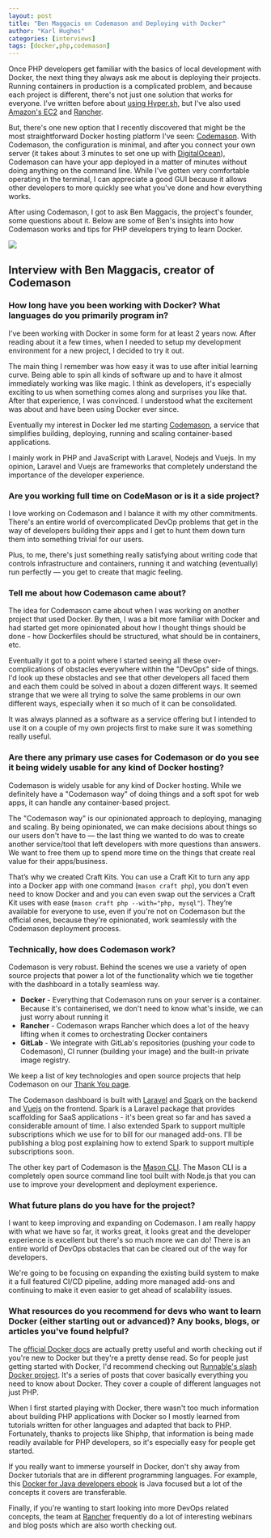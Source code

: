 ```yaml
---
layout: post
title: "Ben Maggacis on Codemason and Deploying with Docker"
author: "Karl Hughes"
categories: [interviews]
tags: [docker,php,codemason]
---
```


Once PHP developers get familiar with the basics of local development with Docker, the next thing they always ask me about is deploying their projects. Running containers in production is a complicated problem, and because each project is different, there's not just one solution that works for everyone. I've written before about [using Hyper.sh](https://www.shiphp.com/blog/2017/deploying-php-hyper-sh), but I've also used [Amazon's EC2](https://aws.amazon.com/ecs/) and [Rancher](http://rancher.com/).

But, there's one new option that I recently discovered that might be the most straightforward Docker hosting platform I've seen: [Codemason](https://codemason.io/). With Codemason, the configuration is minimal, and after you connect your own server (it takes about 3 minutes to set one up with [DigitalOcean](https://m.do.co/c/888fefc32a01)), Codemason can have your app deployed in a matter of minutes without doing anything on the command line. While I've gotten very comfortable operating in the terminal, I can appreciate a good GUI because it allows other developers to more quickly see what you've done and how everything works.

After using Codemason, I got to ask Ben Maggacis, the project's founder, some questions about it. Below are some of Ben's insights into how Codemason works and tips for PHP developers trying to learn Docker.

![](https://i.imgur.com/IEAbbFm.png)

## Interview with Ben Maggacis, creator of Codemason

### How long have you been working with Docker? What languages do you primarily program in?

I've been working with Docker in some form for at least 2 years now. After reading about it a few times, when I needed to setup my development environment for a new project, I decided to try it out.

The main thing I remember was how easy it was to use after initial learning curve. Being able to spin all kinds of software up and to have it almost immediately working was like magic. I think as developers, it's especially exciting to us when something comes along and surprises you like that. After that experience, I was convinced. I understood what the excitement was about and have been using Docker ever since. 

Eventually my interest in Docker led me starting [Codemason](https://codemason.io/), a service that simplifies building, deploying, running and scaling container-based applications. 

I mainly work in PHP and JavaScript with Laravel, Nodejs and Vuejs. In my opinion, Laravel and Vuejs are frameworks that completely understand the importance of the developer experience.

### Are you working full time on CodeMason or is it a side project?

I love working on Codemason and I balance it with my other commitments. There's an entire world of overcomplicated DevOp problems that get in the way of developers building their apps and I get to hunt them down turn them into something trivial for our users.

Plus, to me, there's just something really satisfying about writing code that controls infrastructure and containers, running it and watching (eventually) run perfectly — you get to create that magic feeling.

### Tell me about how Codemason came about?

The idea for Codemason came about when I was working on another project that used Docker. By then, I was a bit more familiar with Docker and had started get more opinionated about how I thought things should be done - how Dockerfiles should be structured, what should be in containers, etc.

Eventually it got to a point where I started seeing all these over-complications of obstacles everywhere within the  "DevOps" side of things. I'd look up these obstacles and see that other developers all faced them and each them could be solved in about a dozen different ways. It seemed strange that we were all trying to solve the same problems in our own different ways, especially when it so much of it can be consolidated.

It was always planned as a software as a service offering but I intended to use it on a couple of my own projects first to make sure it was something really useful.

### Are there any primary use cases for Codemason or do you see it being widely usable for any kind of Docker hosting?

Codemason is widely usable for any kind of Docker hosting. While we definitely have a "Codemason way" of doing things and a soft spot for web apps, it can handle any container-based project.

The "Codemason way" is our opinionated approach to deploying, managing and scaling. By being opinionated, we can make decisions about things so our users don't have to — the last thing we wanted to do was to create another service/tool that left developers with more questions than answers. We want to free them up to spend more time on the things that create real value for their apps/business. 

That’s why we created Craft Kits. You can use a Craft Kit to turn any app into a Docker app with one command (`mason craft php`), you don't even need to know Docker and and you can even swap out the services a Craft Kit uses with ease (`mason craft php --with="php, mysql"`). They’re available for everyone to use, even if you're not on Codemason but the official ones, because they're opinionated, work seamlessly with the Codemason deployment process.

### Technically, how does Codemason work?

Codemason is very robust. Behind the scenes we use a variety of open source projects that power a lot of the functionality which we tie together with the dashboard in a totally seamless way.

- **Docker** - Everything that Codemason runs on your server is a container. Because it's containerised, we don't need to know what's inside, we can just worry about running it
- **Rancher** - Codemason wraps Rancher which does a lot of the heavy lifting when it comes to orchestrating Docker containers 
- **GitLab** - We integrate with GitLab's repositories (pushing your code to Codemason), CI runner (building your image) and the built-in private image registry.

We keep a list of key technologies and open source projects that help Codemason on our [Thank You page](https://codemason.io/thanks).

The Codemason dashboard is built with [Laravel](https://laravel.com/) and [Spark](https://spark.laravel.com/) on the backend and [Vuejs](https://vuejs.org/) on the frontend. Spark is a Laravel package that provides scaffolding for SaaS applications - it's been great so far and has saved a considerable amount of time. I also extended Spark to support multiple subscriptions which we use for to bill for our managed add-ons. I'll be publishing a blog post explaining how to extend Spark to support multiple subscriptions soon.

The other key part of Codemason is the [Mason CLI](https://codemason.io/docs/master/creating-apps). The Mason CLI is a completely open source command line tool built with Node.js that you can use to improve your development and deployment experience.

### What future plans do you have for the project?

I want to keep improving and expanding on Codemason. I am really happy with what we have so far, it works great, it looks great and the developer experience is excellent but there's so much more we can do! There is an entire world of DevOps obstacles that can be cleared out of the way for developers.

We're going to be focusing on expanding the existing build system to make it a full featured CI/CD pipeline, adding more managed add-ons and continuing to make it even easier to get ahead of scalability issues.

### What resources do you recommend for devs who want to learn Docker (either starting out or advanced)? Any books, blogs, or articles you've found helpful?

The [official Docker docs](https://docs.docker.com/get-started/) are actually pretty useful and worth checking out if you're new to Docker but they're a pretty dense read. So for people just getting started with Docker, I'd recommend checking out [Runnable's slash Docker project](https://runnable.com/docker/). It's a series of posts that cover basically everything you need to know about Docker. They cover a couple of different languages not just PHP. 

When I first started playing with Docker, there wasn't too much information about building PHP applications with Docker so I mostly learned from tutorials written for other languages and adapted that back to PHP. Fortunately, thanks to projects like Shiphp, that information is being made readily available for PHP developers, so it's especially easy for people get started.

If you really want to immerse yourself in Docker, don't shy away from Docker tutorials that are in different programming languages. For example, this [Docker for Java developers ebook](http://www.oreilly.com/programming/free/files/docker-for-java-developers.pdf) is Java focused but a lot of the concepts it covers are transferable.

Finally, if you're wanting to start looking into more DevOps related concepts, the team at [Rancher](https://rancher.com/) frequently do a lot of interesting webinars and blog posts which are also worth checking out.
